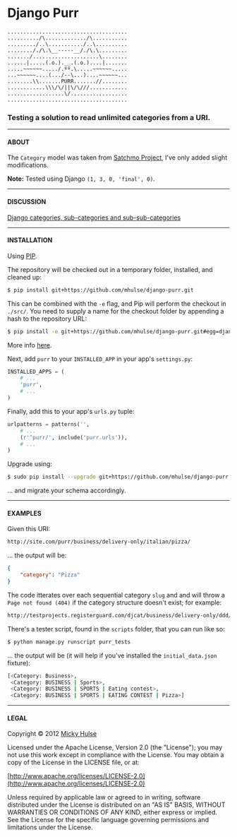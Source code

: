 # Django Purr

```
......................................
........../\............./\...........
........./..\.........../..\..........
.......././\.\__-----__/./\.\.........
......./.....................\........
......|.....(.o.).__.(.o.)....|.......
.....~~~~~~...../.ºº.\.....~~~~~~.....
...~~~~~~....(.../--\...)....~~~~~~...
........\\.......PURR.......//........
............\\\/\/||\/\///............
..................\/..................
......................................
```

### Testing a solution to read unlimited categories from a URI.

---

#### ABOUT

The `Category` model was taken from [Satchmo Project](http://www.satchmoproject.com/), I've only added slight modifications.

**Note:** Tested using Django `(1, 3, 0, 'final', 0)`.

---

#### DISCUSSION

[Django categories, sub-categories and sub-sub-categories](http://stackoverflow.com/a/9492349/922323)

---

#### INSTALLATION

Using [PIP](http://www.pip-installer.org).

The repository will be checked out in a temporary folder, installed, and cleaned up:

```bash
$ pip install git+https://github.com/mhulse/django-purr.git
```

This can be combined with the `-e` flag, and Pip will perform the checkout in `./src/`. You need to supply a name for the checkout folder by appending a hash to the repository URL:

```bash
$ pip install -e git+https://github.com/mhulse/django-purr.git#egg=django-purr
```

More info [here](http://www.pip-installer.org/en/latest/usage.html#version-control-systems).

Next, add `purr` to your `INSTALLED_APP` in your app's `settings.py`:

```python
INSTALLED_APPS = (
    # ...
    'purr',
    # ...
)
```

Finally, add this to your app's `urls.py` tuple:

```python
urlpatterns = patterns('',
    # ...
    (r'^purr/', include('purr.urls')),
    # ...
)
```

Upgrade using:

```bash
$ sudo pip install --upgrade git+https://github.com/mhulse/django-purr.git
```

… and migrate your schema accordingly.

---

#### EXAMPLES

Given this URI:

```html
http://site.com/purr/business/delivery-only/italian/pizza/
```

… the output will be:

```json
{
    "category": "Pizza"
}
```

The code itterates over each sequential category `slug` and and will throw a `Page not found (404)` if the category structure doesn't exist; for example:

```html
http://testprojects.registerguard.com/djcat/business/delivery-only/ddd/pizza/
```

There's a tester script, found in the `scripts` folder, that you can run like so:

```bash
$ python manage.py runscript purr_tests
```

… the output will be (it will help if you've installed the `initial_data.json` fixture):

```bash
[<Category: Business>,
 <Category: BUSINESS | Sports>,
 <Category: BUSINESS | SPORTS | Eating contest>,
 <Category: BUSINESS | SPORTS | EATING CONTEST | Pizza>]
```

---

#### LEGAL

Copyright © 2012 [Micky Hulse](http://hulse.me)

Licensed under the Apache License, Version 2.0 (the "License"); you may not use this work except in compliance with the License. You may obtain a copy of the License in the LICENSE file, or at:

[http://www.apache.org/licenses/LICENSE-2.0](http://www.apache.org/licenses/LICENSE-2.0)

Unless required by applicable law or agreed to in writing, software distributed under the License is distributed on an "AS IS" BASIS, WITHOUT WARRANTIES OR CONDITIONS OF ANY KIND, either express or implied. See the License for the specific language governing permissions and limitations under the License.